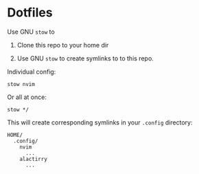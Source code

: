 # Dotfiles

Use GNU `stow` to

1. Clone this repo to your home dir

2. Use GNU `stow` to create symlinks to to this repo.

Individual config:

```
stow nvim
```

Or all at once:

```
stow */
```

This will create corresponding symlinks in your `.config` directory:

```
HOME/
  .config/
    nvim
      ...
    alactirry
      ...
```
